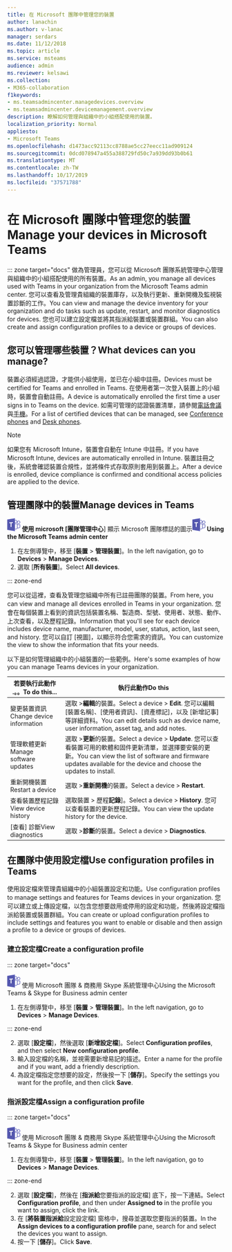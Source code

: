 ```yaml
---
title: 在 Microsoft 團隊中管理您的裝置
author: lanachin
ms.author: v-lanac
manager: serdars
ms.date: 11/12/2018
ms.topic: article
ms.service: msteams
audience: admin
ms.reviewer: kelsawi
ms.collection:
- M365-collaboration
f1keywords:
- ms.teamsadmincenter.managedevices.overview
- ms.teamsadmincenter.devicemanagement.overview
description: 瞭解如何管理與組織中的小組搭配使用的裝置。
localization_priority: Normal
appliesto:
- Microsoft Teams
ms.openlocfilehash: d1473acc92113cc8788ae5cc27eecc11ad909124
ms.sourcegitcommit: 0dcd078947a455a388729fd50c7a939dd93b0b61
ms.translationtype: MT
ms.contentlocale: zh-TW
ms.lasthandoff: 10/17/2019
ms.locfileid: "37571788"
---
```

# <a name="manage-your-devices-in-microsoft-teams"></a><span data-ttu-id="5e721-103">在 Microsoft 團隊中管理您的裝置</span><span class="sxs-lookup"><span data-stu-id="5e721-103">Manage your devices in Microsoft Teams</span></span>

::: zone target="docs"
<span data-ttu-id="5e721-104">做為管理員，您可以從 Microsoft 團隊系統管理中心管理與組織中的小組搭配使用的所有裝置。</span><span class="sxs-lookup"><span data-stu-id="5e721-104">As an admin, you manage all devices used with Teams in your organization from the Microsoft Teams admin center.</span></span> <span data-ttu-id="5e721-105">您可以查看及管理貴組織的裝置庫存，以及執行更新、重新開機及監視裝置診斷的工作。</span><span class="sxs-lookup"><span data-stu-id="5e721-105">You can view and manage the device inventory for your organization and do tasks such as update, restart, and monitor diagnostics for devices.</span></span> <span data-ttu-id="5e721-106">您也可以建立設定檔並將其指派給裝置或裝置群組。</span><span class="sxs-lookup"><span data-stu-id="5e721-106">You can also create and assign configuration profiles to a device or groups of devices.</span></span> 

## <a name="what-devices-can-you-manage"></a><span data-ttu-id="5e721-107">您可以管理哪些裝置？</span><span class="sxs-lookup"><span data-stu-id="5e721-107">What devices can you manage?</span></span>
<span data-ttu-id="5e721-108">裝置必須經過認證，才能供小組使用，並已在小組中註冊。</span><span class="sxs-lookup"><span data-stu-id="5e721-108">Devices must be certified for Teams and enrolled in Teams.</span></span> <span data-ttu-id="5e721-109">在使用者第一次登入裝置上的小組時，裝置會自動註冊。</span><span class="sxs-lookup"><span data-stu-id="5e721-109">A device is automatically enrolled the first time a user signs in to Teams on the device.</span></span> <span data-ttu-id="5e721-110">如需可管理的認證裝置清單，請參閱[電話會議](https://products.office.com/en-us/microsoft-teams/across-devices/devices/category?devicetype=16)與[手機](https://products.office.com/en-us/microsoft-teams/across-devices/devices/category?devicetype=34)。</span><span class="sxs-lookup"><span data-stu-id="5e721-110">For a list of certified devices that can be managed, see [Conference phones](https://products.office.com/en-us/microsoft-teams/across-devices/devices/category?devicetype=16) and [Desk phones](https://products.office.com/en-us/microsoft-teams/across-devices/devices/category?devicetype=34).</span></span>

> [!NOTE]
> <span data-ttu-id="5e721-111">如果您有 Microsoft Intune，裝置會自動在 Intune 中註冊。</span><span class="sxs-lookup"><span data-stu-id="5e721-111">If you have Microsoft Intune, devices are automatically enrolled in Intune.</span></span> <span data-ttu-id="5e721-112">裝置註冊之後，系統會確認裝置合規性，並將條件式存取原則套用到裝置上。</span><span class="sxs-lookup"><span data-stu-id="5e721-112">After a device is enrolled, device compliance is confirmed and conditional access policies are applied to the device.</span></span> 

## <a name="manage-devices-in-teams"></a><span data-ttu-id="5e721-113">管理團隊中的裝置</span><span class="sxs-lookup"><span data-stu-id="5e721-113">Manage devices in Teams</span></span>

<span data-ttu-id="5e721-114">![](media/teams-logo-30x30.png) **使用 microsoft [團隊管理中心**] 顯示 Microsoft 團隊標誌的圖示</span><span class="sxs-lookup"><span data-stu-id="5e721-114">![An icon showing the Microsoft Teams logo](media/teams-logo-30x30.png) **Using the Microsoft Teams admin center**</span></span>

1. <span data-ttu-id="5e721-115">在左側導覽中，移至 [**裝置** > **管理裝置**]。</span><span class="sxs-lookup"><span data-stu-id="5e721-115">In the left navigation, go to **Devices** > **Manage Devices**.</span></span>
2. <span data-ttu-id="5e721-116">選取 [**所有裝置**]。</span><span class="sxs-lookup"><span data-stu-id="5e721-116">Select **All devices**.</span></span>  

::: zone-end

 <span data-ttu-id="5e721-117">您可以從這裡，查看及管理您組織中所有已註冊團隊的裝置。</span><span class="sxs-lookup"><span data-stu-id="5e721-117">From here, you can view and manage all devices enrolled in Teams in your organization.</span></span> <span data-ttu-id="5e721-118">您會在每個裝置上看到的資訊包括裝置名稱、製造商、型號、使用者、狀態、動作、上次查看，以及歷程記錄。</span><span class="sxs-lookup"><span data-stu-id="5e721-118">Information that you'll see for each device includes device name, manufacturer, model, user, status, action, last seen, and history.</span></span> <span data-ttu-id="5e721-119">您可以自訂 [視圖]，以顯示符合您需求的資訊。</span><span class="sxs-lookup"><span data-stu-id="5e721-119">You can customize the view to show the information that fits your needs.</span></span>

 <span data-ttu-id="5e721-120">以下是如何管理組織中的小組裝置的一些範例。</span><span class="sxs-lookup"><span data-stu-id="5e721-120">Here's some examples of how you can manage Teams devices in your organization.</span></span>  
    
|<span data-ttu-id="5e721-121">若要執行此動作 .。。</span><span class="sxs-lookup"><span data-stu-id="5e721-121">To do this...</span></span>  |<span data-ttu-id="5e721-122">執行此動作</span><span class="sxs-lookup"><span data-stu-id="5e721-122">Do this</span></span> |
|---------|---------|
|<span data-ttu-id="5e721-123">變更裝置資訊</span><span class="sxs-lookup"><span data-stu-id="5e721-123">Change device information</span></span>   | <span data-ttu-id="5e721-124">選取 >**編輯**的裝置。</span><span class="sxs-lookup"><span data-stu-id="5e721-124">Select a device > **Edit**.</span></span> <span data-ttu-id="5e721-125">您可以編輯 [裝置名稱]、[使用者資訊]、[資產標記]，以及 [新增記事] 等詳細資料。</span><span class="sxs-lookup"><span data-stu-id="5e721-125">You can edit details such as device name, user information, asset tag, and add notes.</span></span>     |
|<span data-ttu-id="5e721-126">管理軟體更新</span><span class="sxs-lookup"><span data-stu-id="5e721-126">Manage software updates</span></span>   |<span data-ttu-id="5e721-127">選取 >**更新**的裝置。</span><span class="sxs-lookup"><span data-stu-id="5e721-127">Select a device > **Update**.</span></span> <span data-ttu-id="5e721-128">您可以查看裝置可用的軟體和固件更新清單，並選擇要安裝的更新。</span><span class="sxs-lookup"><span data-stu-id="5e721-128">You can view the list of software and firmware updates available for the device and choose the updates to install.</span></span>    |
|<span data-ttu-id="5e721-129">重新開機裝置</span><span class="sxs-lookup"><span data-stu-id="5e721-129">Restart a device</span></span>   |<span data-ttu-id="5e721-130">選取 >**重新開機**的裝置。</span><span class="sxs-lookup"><span data-stu-id="5e721-130">Select a device > **Restart**.</span></span>          |
|<span data-ttu-id="5e721-131">查看裝置歷程記錄</span><span class="sxs-lookup"><span data-stu-id="5e721-131">View device history</span></span>  | <span data-ttu-id="5e721-132">選取裝置 > 歷程**記錄**]。</span><span class="sxs-lookup"><span data-stu-id="5e721-132">Select a device > **History**.</span></span> <span data-ttu-id="5e721-133">您可以查看裝置的更新歷程記錄。</span><span class="sxs-lookup"><span data-stu-id="5e721-133">You can view the update history for the device.</span></span>     |
|<span data-ttu-id="5e721-134">[查看] 診斷</span><span class="sxs-lookup"><span data-stu-id="5e721-134">View diagnostics</span></span>  | <span data-ttu-id="5e721-135">選取 >**診斷**的裝置。</span><span class="sxs-lookup"><span data-stu-id="5e721-135">Select a device > **Diagnostics**.</span></span>        |

## <a name="use-configuration-profiles-in-teams"></a><span data-ttu-id="5e721-136">在團隊中使用設定檔</span><span class="sxs-lookup"><span data-stu-id="5e721-136">Use configuration profiles in Teams</span></span>

<span data-ttu-id="5e721-137">使用設定檔來管理貴組織中的小組裝置設定和功能。</span><span class="sxs-lookup"><span data-stu-id="5e721-137">Use configuration profiles to manage settings and features for Teams devices in your organization.</span></span> <span data-ttu-id="5e721-138">您可以建立或上傳設定檔，以包含您想要啟用或停用的設定和功能，然後將設定檔指派給裝置或裝置群組。</span><span class="sxs-lookup"><span data-stu-id="5e721-138">You can create or upload configuration profiles to include settings and features you want to enable or disable and then assign a profile to a device or groups of devices.</span></span> 

### <a name="create-a-configuration-profile"></a><span data-ttu-id="5e721-139">建立設定檔</span><span class="sxs-lookup"><span data-stu-id="5e721-139">Create a configuration profile</span></span>

::: zone target="docs"

![顯示 Microsoft [小組標誌] 的圖示](media/teams-logo-30x30.png) <span data-ttu-id="5e721-141">使用 Microsoft 團隊 & 商務用 Skype 系統管理中心</span><span class="sxs-lookup"><span data-stu-id="5e721-141">Using the Microsoft Teams & Skype for Business admin center</span></span>

1. <span data-ttu-id="5e721-142">在左側導覽中，移至 [**裝置** > **管理裝置**]。</span><span class="sxs-lookup"><span data-stu-id="5e721-142">In the left navigation, go to **Devices** > **Manage Devices**.</span></span>

::: zone-end

2. <span data-ttu-id="5e721-143">選取 [**設定檔**]，然後選取 [**新增設定檔**]。</span><span class="sxs-lookup"><span data-stu-id="5e721-143">Select **Configuration profiles**, and then select **New configuration profile**.</span></span>
3. <span data-ttu-id="5e721-144">輸入設定檔的名稱，並視需要新增易記的描述。</span><span class="sxs-lookup"><span data-stu-id="5e721-144">Enter a name for the profile and if you want, add a friendly description.</span></span>
4. <span data-ttu-id="5e721-145">為設定檔指定您想要的設定，然後按一下 [**儲存**]。</span><span class="sxs-lookup"><span data-stu-id="5e721-145">Specify the settings you want for the profile, and then click **Save**.</span></span>

### <a name="assign-a-configuration-profile"></a><span data-ttu-id="5e721-146">指派設定檔</span><span class="sxs-lookup"><span data-stu-id="5e721-146">Assign a configuration profile</span></span>

::: zone target="docs"

![顯示 Microsoft [小組標誌] 的圖示](media/teams-logo-30x30.png) <span data-ttu-id="5e721-148">使用 Microsoft 團隊 & 商務用 Skype 系統管理中心</span><span class="sxs-lookup"><span data-stu-id="5e721-148">Using the Microsoft Teams & Skype for Business admin center</span></span>

1. <span data-ttu-id="5e721-149">在左側導覽中，移至 [**裝置** > **管理裝置**]。</span><span class="sxs-lookup"><span data-stu-id="5e721-149">In the left navigation, go to **Devices** > **Manage Devices**.</span></span>

::: zone-end

2. <span data-ttu-id="5e721-150">選取 [**設定檔**]，然後在 [**指派給**您要指派的設定檔] 底下，按一下連結。</span><span class="sxs-lookup"><span data-stu-id="5e721-150">Select **Configuration profile**, and then under **Assigned to** in the profile you want to assign, click the link.</span></span>  
3. <span data-ttu-id="5e721-151">在 [**將裝置指派給**設定設定檔] 窗格中，搜尋並選取您要指派的裝置。</span><span class="sxs-lookup"><span data-stu-id="5e721-151">In the **Assign devices to a configuration profile** pane, search for and select the devices you want to assign.</span></span>
4. <span data-ttu-id="5e721-152">按一下 [**儲存**]。</span><span class="sxs-lookup"><span data-stu-id="5e721-152">Click **Save**.</span></span>
